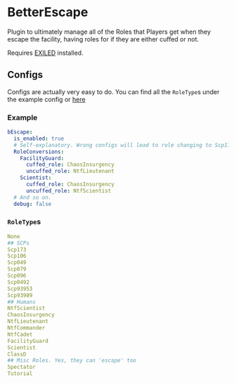 # BetterEscape

Plugin to ultimately manage all of the Roles that Players get when they escape the facility, having roles for if they are either cuffed or not.

Requires [EXILED](https://github.com/Exiled-Team/EXILED) installed.

## Configs

Configs are actually very easy to do. You can find all the `RoleType`s under the example config or [here](https://canary.discord.com/channels/656673194693885975/668962626780397569/668964776147288094)

### Example

```yaml
bEscape:
  is_enabled: true
  # Self-explanatory. Wrong configs will lead to role changing to Scp173. You can pass None to not change the role at all. Make sure you follow the example formatting.
  RoleConversions:
    FacilityGuard:
      cuffed_role: ChaosInsurgency
      uncuffed_role: NtfLieutenant
    Scientist:
      cuffed_role: ChaosInsurgency
      uncuffed_role: NtfScientist
  # And so on.
  debug: false
```

### `RoleType`s

```yaml
None
## SCPs
Scp173
Scp106
Scp049
Scp079
Scp096
Scp0492
Scp93953
Scp93989
## Humans
NtfScientist
ChaosInsurgency
NtfLieutenant
NtfCommander
NtfCadet
FacilityGuard
Scientist
ClassD
## Misc Roles. Yes, they can 'escape' too
Spectator
Tutorial
```
